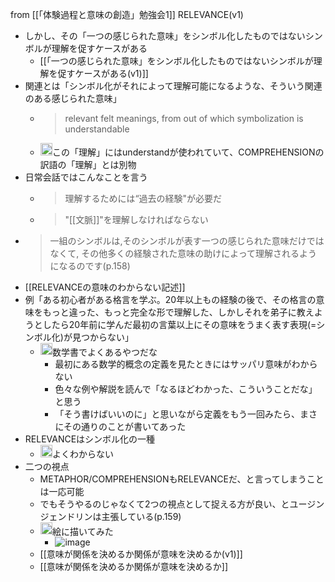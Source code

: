 
from [[「体験過程と意味の創造」勉強会1]]
RELEVANCE(v1)
- しかし、その「一つの感じられた意味」をシンボル化したものではないシンボルが理解を促すケースがある
    - [[「一つの感じられた意味」をシンボル化したものではないシンボルが理解を促すケースがある(v1)]]
- 関連とは「シンボル化がそれによって理解可能になるような、そういう関連のある感じられた意味」
    - > relevant felt meanings, from out of which symbolization is understandable
    - <img src='https://scrapbox.io/api/pages/nishio/nishio/icon' alt='nishio.icon' height="19.5"/>この「理解」にはunderstandが使われていて、COMPREHENSIONの訳語の「理解」とは別物
- 日常会話ではこんなことを言う
    - > 理解するためには“過去の経験"が必要だ
    - > "[[文脈]]"を理解しなければならない
- > 一組のシンボルは,そのシンボルが表す一つの感じられた意味だけではなくて, その他多くの経験された意味の助けによって理解されるようになるのです(p.158)
- [[RELEVANCEの意味のわからない記述]]
- 例「ある初心者がある格言を学ぶ。20年以上もの経験の後で、その格言の意味をもっと違った、もっと完全な形で理解した、しかしそれを弟子に教えようとしたら20年前に学んだ最初の言葉以上にその意味をうまく表す表現(=シンボル化)が見つからない」
    - <img src='https://scrapbox.io/api/pages/nishio/nishio/icon' alt='nishio.icon' height="19.5"/>数学書でよくあるやつだな
        - 最初にある数学的概念の定義を見たときにはサッパリ意味がわからない
        - 色々な例や解説を読んで「なるほどわかった、こういうことだな」と思う
        - 「そう書けばいいのに」と思いながら定義をもう一回みたら、まさにその通りのことが書いてあった
- RELEVANCEはシンボル化の一種
    - <img src='https://scrapbox.io/api/pages/nishio/nishio/icon' alt='nishio.icon' height="19.5"/>よくわからない
- 二つの視点
    - METAPHOR/COMPREHENSIONもRELEVANCEだ、と言ってしまうことは一応可能
    - でもそうやるのじゃなくて2つの視点として捉える方が良い、とユージンジェンドリンは主張している(p.159)
    - <img src='https://scrapbox.io/api/pages/nishio/nishio/icon' alt='nishio.icon' height="19.5"/>絵に描いてみた
        - ![image](https://gyazo.com/171d4d8ba4426f107acf6081a10aa9fd/thumb/1000)
    - [[意味が関係を決めるか関係が意味を決めるか(v1)]]
    - [[意味が関係を決めるか関係が意味を決めるか]]
